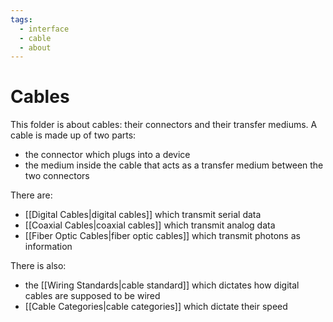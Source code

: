 ```yaml
---
tags:
  - interface
  - cable
  - about
---
```

# Cables

This folder is about cables: their connectors and their transfer mediums. A cable is made up of two parts:

- the connector which plugs into a device
- the medium inside the cable that acts as a transfer medium between the two connectors

There are:

- [[Digital Cables|digital cables]] which transmit serial data
- [[Coaxial Cables|coaxial cables]] which transmit analog data
- [[Fiber Optic Cables|fiber optic cables]] which transmit photons as information

There is also:

- the [[Wiring Standards|cable standard]] which dictates how digital cables are supposed to be wired
- [[Cable Categories|cable categories]] which dictate their speed
